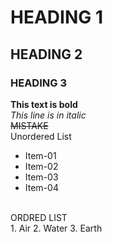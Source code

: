 # HEADING 1
## HEADING 2
### HEADING 3

**This text is bold**
<br/>
_This line is in italic_
<br/>
~~MISTAKE~~
<br/>
Unordered List
<br/>
- Item-01
- Item-02
- Item-03
- Item-04
<br/>
ORDRED LIST
<br/>
1. Air
2. Water
3. Earth
<br/>

